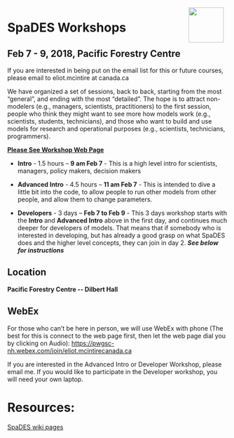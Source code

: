 <img align="right" width="80" vspace="10" hspace="10" src="https://github.com/PredictiveEcology/SpaDES/raw/master/docs/images/SpaDES.png">

# SpaDES Workshops

## Feb 7 - 9, 2018, Pacific Forestry Centre

If you are interested in being put on the email list for this or future courses, please email to eliot.mcintire at canada.ca

We have organized a set of sessions, back to back, starting from the most “general”, and ending with the most “detailed”. The hope is to attract non-modelers (e.g., managers, scientists, practitioners) to the first session, people who think they might want to see more how models work (e.g., scientists, students, technicians), and those who want to build and use models for research and operational purposes (e.g., scientists, technicians, programmers).

[**Please See Workshop Web Page**](http://spades-workshops.predictiveecology.org)

- **Intro** - 1.5 hours – **9 am Feb 7** - This is a high level intro for scientists, managers, policy makers, decision makers

- **Advanced Intro** - 4.5 hours – **11 am Feb 7** - This is intended to dive a little bit into the code, to allow people to run other models from other people, and allow them to change parameters.

- **Developers** - 3 days – **Feb 7 to Feb 9** - This 3 days workshop starts with the **Intro** and **Advanced Intro** above in the first day, and continues much deeper for developers of models. That means that if somebody who is interested in developing, but has already a good grasp on what SpaDES does and the higher level concepts, they can join in day 2.  ***See below for instructions***


## Location

**Pacific Forestry Centre  -- Dilbert Hall**

## WebEx

For those who can’t be here in person, we will use WebEx with phone (The best for this is connect to the web page first, then let the web page dial you by clicking on Audio):
https://pwgsc-nh.webex.com/join/eliot.mcintirecanada.ca

If you are interested in the Advanced Intro or Developer Workshop, please email me.
If you would like to participate in the Developer workshop, you will need your own laptop.


# Resources:

[SpaDES wiki pages](https://github.com/PredictiveEcology/SpaDES/wiki)
